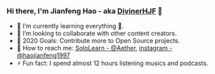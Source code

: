 ### Hi there, I'm Jianfeng Hao - aka [DivinerHJF](https://www.divinerhjf.xyz) 👋

- 🌱 I’m currently learning everything 🤣.
- 👯 I’m looking to collaborate with other content creators.
- 🥅 2020 Goals: Contribute more to Open Source projects.
- 💌 How to reach me: [SoloLearn - @Aether](https://www.sololearn.com/Profile/17928857), [instagram - @haojianfeng1997](https://www.instagram.com/haojianfeng1997/)
- ⚡ Fun fact: I spend almost 12 hours listening musics and podcasts.
